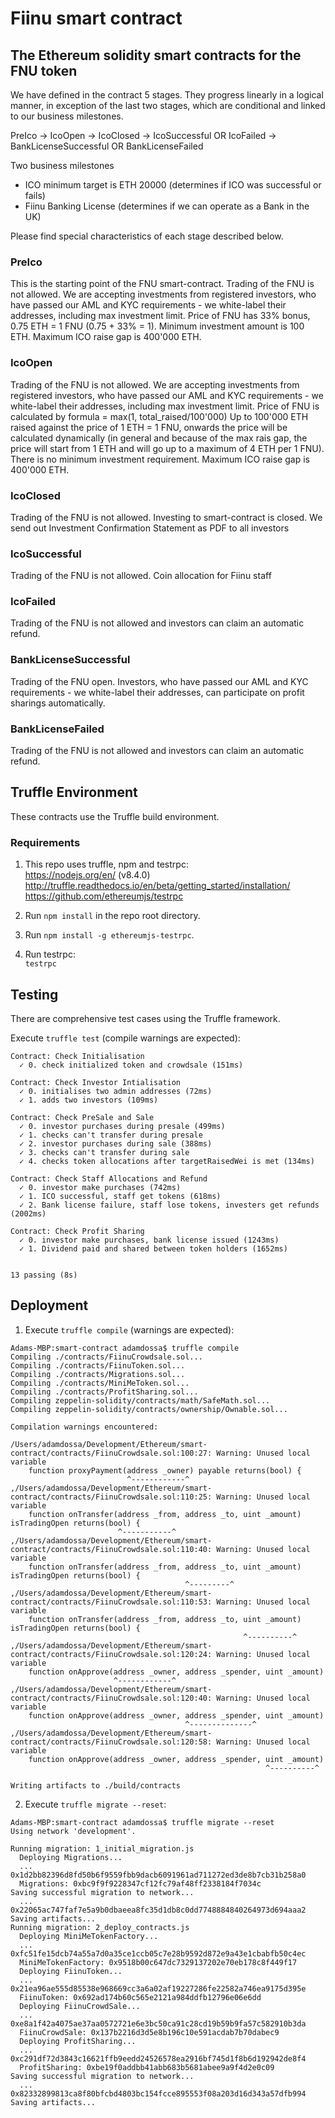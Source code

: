 # Fiinu smart contract

## The Ethereum solidity smart contracts for the FNU token

We have defined in the contract 5 stages. They progress linearly in a logical manner, in exception of the last two stages, which are conditional and linked to our business milestones.

PreIco -> IcoOpen -> IcoClosed -> IcoSuccessful OR IcoFailed -> BankLicenseSuccessful OR BankLicenseFailed

Two business milestones
- ICO minimum target is ETH 20000 (determines if ICO was successful or fails)
- Fiinu Banking License (determines if we can operate as a Bank in the UK)

Please find special characteristics of each stage described below.

### PreIco
This is the starting point of the FNU smart-contract.
Trading of the FNU is not allowed.
We are accepting investments from registered investors, who have passed our AML and KYC requirements - we white-label their addresses, including max investment limit.
Price of FNU has 33% bonus, 0.75 ETH = 1 FNU (0.75 + 33% = 1).
Minimum investment amount is 100 ETH.
Maximum ICO raise gap is 400'000 ETH.

### IcoOpen
Trading of the FNU is not allowed.
We are accepting investments from registered investors, who have passed our AML and KYC requirements - we white-label their addresses, including max investment limit.
Price of FNU is calculated by formula = max(1, total_raised/100'000)
Up to 100'000 ETH raised against the price of 1 ETH = 1 FNU, onwards the price will be calculated dynamically (in general and because of the max rais gap, the price will start from 1 ETH and will go up to a maximum of 4 ETH per 1 FNU).
There is no minimum investment requirement.
Maximum ICO raise gap is 400'000 ETH.

### IcoClosed
Trading of the FNU is not allowed.
Investing to smart-contract is closed.
We send out Investment Confirmation Statement as PDF to all investors

### IcoSuccessful
Trading of the FNU is not allowed.
Coin allocation for Fiinu staff

### IcoFailed
Trading of the FNU is not allowed and investors can claim an automatic refund.

### BankLicenseSuccessful
Trading of the FNU open.
Investors, who have passed our AML and KYC requirements - we white-label their addresses, can participate on profit sharings automatically.

### BankLicenseFailed
Trading of the FNU is not allowed and investors can claim an automatic refund.

## Truffle Environment

These contracts use the Truffle build environment.

### Requirements

1. This repo uses truffle, npm and testrpc:  
https://nodejs.org/en/ (v8.4.0)  
http://truffle.readthedocs.io/en/beta/getting_started/installation/
https://github.com/ethereumjs/testrpc

1. Run `npm install` in the repo root directory.

1. Run `npm install -g ethereumjs-testrpc`.

1. Run testrpc:  
`testrpc`  

## Testing

There are comprehensive test cases using the Truffle framework.

Execute `truffle test` (compile warnings are expected):
```
Contract: Check Initialisation
  ✓ 0. check initialized token and crowdsale (151ms)

Contract: Check Investor Intialisation
  ✓ 0. initialises two admin addresses (72ms)
  ✓ 1. adds two investors (109ms)

Contract: Check PreSale and Sale
  ✓ 0. investor purchases during presale (499ms)
  ✓ 1. checks can't transfer during presale
  ✓ 2. investor purchases during sale (388ms)
  ✓ 3. checks can't transfer during sale
  ✓ 4. checks token allocations after targetRaisedWei is met (134ms)

Contract: Check Staff Allocations and Refund
  ✓ 0. investor make purchases (742ms)
  ✓ 1. ICO successful, staff get tokens (618ms)
  ✓ 2. Bank license failure, staff lose tokens, investers get refunds (2002ms)

Contract: Check Profit Sharing
  ✓ 0. investor make purchases, bank license issued (1243ms)
  ✓ 1. Dividend paid and shared between token holders (1652ms)


13 passing (8s)
```

## Deployment

1. Execute `truffle compile` (warnings are expected):  
```
Adams-MBP:smart-contract adamdossa$ truffle compile
Compiling ./contracts/FiinuCrowdsale.sol...
Compiling ./contracts/FiinuToken.sol...
Compiling ./contracts/Migrations.sol...
Compiling ./contracts/MiniMeToken.sol...
Compiling ./contracts/ProfitSharing.sol...
Compiling zeppelin-solidity/contracts/math/SafeMath.sol...
Compiling zeppelin-solidity/contracts/ownership/Ownable.sol...

Compilation warnings encountered:

/Users/adamdossa/Development/Ethereum/smart-contract/contracts/FiinuCrowdsale.sol:100:27: Warning: Unused local variable
    function proxyPayment(address _owner) payable returns(bool) {
                          ^------------^
,/Users/adamdossa/Development/Ethereum/smart-contract/contracts/FiinuCrowdsale.sol:110:25: Warning: Unused local variable
    function onTransfer(address _from, address _to, uint _amount) isTradingOpen returns(bool) {
                        ^-----------^
,/Users/adamdossa/Development/Ethereum/smart-contract/contracts/FiinuCrowdsale.sol:110:40: Warning: Unused local variable
    function onTransfer(address _from, address _to, uint _amount) isTradingOpen returns(bool) {
                                       ^---------^
,/Users/adamdossa/Development/Ethereum/smart-contract/contracts/FiinuCrowdsale.sol:110:53: Warning: Unused local variable
    function onTransfer(address _from, address _to, uint _amount) isTradingOpen returns(bool) {
                                                    ^----------^
,/Users/adamdossa/Development/Ethereum/smart-contract/contracts/FiinuCrowdsale.sol:120:24: Warning: Unused local variable
    function onApprove(address _owner, address _spender, uint _amount)
                       ^------------^
,/Users/adamdossa/Development/Ethereum/smart-contract/contracts/FiinuCrowdsale.sol:120:40: Warning: Unused local variable
    function onApprove(address _owner, address _spender, uint _amount)
                                       ^--------------^
,/Users/adamdossa/Development/Ethereum/smart-contract/contracts/FiinuCrowdsale.sol:120:58: Warning: Unused local variable
    function onApprove(address _owner, address _spender, uint _amount)
                                                         ^----------^

Writing artifacts to ./build/contracts
```

2. Execute `truffle migrate --reset`:  
```
Adams-MBP:smart-contract adamdossa$ truffle migrate --reset
Using network 'development'.

Running migration: 1_initial_migration.js
  Deploying Migrations...
  ... 0x1d2bb82396d8fd50b6f9559fbb9dacb6091961ad711272ed3de8b7cb31b258a0
  Migrations: 0xbc9f9f9228347cf12fc79af48ff2338184f7034c
Saving successful migration to network...
  ... 0x22065ac747faf7e5a9b0dbaeea8fc35d1db8c0dd7748884840264973d694aaa2
Saving artifacts...
Running migration: 2_deploy_contracts.js
  Deploying MiniMeTokenFactory...
  ... 0xfc51fe15dcb74a55a7d0a35ce1ccb05c7e28b9592d872e9a43e1cbabfb50c4ec
  MiniMeTokenFactory: 0x9518b00c647dc7329137202e70eb178c8f449f17
  Deploying FiinuToken...
  ... 0x21ea96ae555d85538e968669cc3a6a02af19227286fe22582a746ea9175d395e
  FiinuToken: 0x692ad174b60c565e2121a984ddfb12796e06e6dd
  Deploying FiinuCrowdSale...
  ... 0xe8a1f42a4075ae37aa0572721e6e3bc50ca91c28cd19b59b9fa57c582910b3da
  FiinuCrowdSale: 0x137b2216d3d5e8b196c10e591acdab7b70dabec9
  Deploying ProfitSharing...
  ... 0xc291df72d3843c16621ffb9eedd24526578ea2916bf745d1f8b6d192942de8f4
  ProfitSharing: 0xbe19f0addbb41abb683b5681abee9a9f4d2e0c09
Saving successful migration to network...
  ... 0x82332899813ca8f80bfcbd4803bc154fcce895553f08a203d16d343a57dfb994
Saving artifacts...
```

